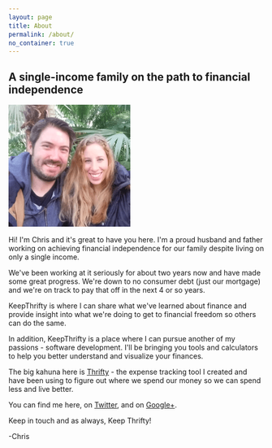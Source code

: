 ```yaml
---
layout: page
title: About
permalink: /about/
no_container: true
---
```


## A single-income family on the path to financial independence ##

<img src="/img/us.png" class="page-image">

Hi! I'm Chris and it's great to have you here. I'm a proud husband and father working on achieving financial independence for our family despite living on only a single income.

We've been working at it seriously for about two years now and have made some great progress. We're down to no consumer debt (just our mortgage) and we're on track to pay that off in the next 4 or so years.

KeepThrifty is where I can share what we've learned about finance and provide insight into what we're doing to get to financial freedom so others can do the same.

In addition, KeepThrifty is a place where I can pursue another of my passions - software development. I'll be bringing you tools and calculators to help you better understand and visualize your finances.

The big kahuna here is [Thrifty][thrifty-link] - the expense tracking tool I created and have been using to figure out where we spend our money so we can spend less and live better.

You can find me here, on [Twitter][twitter-link], and on [Google+][google-plus-link].

Keep in touch and as always, Keep Thrifty!

-Chris

[thrifty-link]: http://tools.keepthrifty.com
[twitter-link]: http://www.twitter.com/keepthrifty
[google-plus-link]: https://plus.google.com/u/0/+ChrisDurheim
